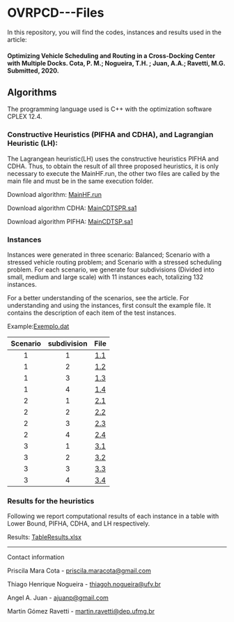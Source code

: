 # OVRPCD---Files

In this repository, you will find the codes, instances and results used in the article:

#### Optimizing Vehicle Scheduling and Routing in a Cross-Docking Center with Multiple Docks. Cota, P. M.; Nogueira, T.H. ; Juan, A.A.; Ravetti, M.G.  Submitted, 2020.

## Algorithms

The programming language used is C++ with the optimization software CPLEX 12.4. 

### Constructive Heuristics (PIFHA and CDHA), and Lagrangian Heuristic (LH):

The Lagrangean heuristic(LH) uses the constructive heuristics PIFHA and CDHA. Thus, to obtain the result of all three proposed heuristics, it is only necessary to execute the MainHF.run, the other two files are called by the main file and must be in the same execution folder.

Download algorithm: [MainHF.run](https://drive.google.com/drive/folders/1Sx6HECJwkWzPvEHHu6Cs20dYMEFGjI7L?usp=sharing) 

Download algorithm CDHA: [MainCDTSPR.sa1](https://drive.google.com/drive/folders/1Sx6HECJwkWzPvEHHu6Cs20dYMEFGjI7L?usp=sharing) 

Download algorithm PIFHA: [MainCDTSP.sa1](https://drive.google.com/drive/folders/1Sx6HECJwkWzPvEHHu6Cs20dYMEFGjI7L?usp=sharing) 

### Instances

Instances were generated in three scenario: Balanced; Scenario with a stressed vehicle routing problem; and Scenario with a stressed scheduling problem. For each scenario, we generate four subdivisions (Divided into small, medium and large scale) with 11 instances each, totalizing 132 instances. 

For a better understanding of the scenarios, see the article. For understanding and using the instances, first consult the example file. It contains the description of each item of the test instances.

Example:[Exemplo.dat](https://drive.google.com/drive/folders/1mv2PGR33RRFrgTU7gMtc4m1loXaHql_Q?usp=sharing)


|Scenario|subdivision|File |
|:-------------:|:-------------:|:-------------:|
| 1 | 1 | [1.1](https://drive.google.com/drive/folders/1jdTwFcXplby5nRVDtvOpjUz9N3dZY6GW?usp=sharing) |
| 1 | 2 | [1.2](https://drive.google.com/drive/folders/1M3zf-y9gZvsFvGPEifVe3EgwY8lTyqyx?usp=sharing) |
| 1 | 3 | [1.3](https://drive.google.com/drive/folders/1plOkefkUdJ7l-W9uqFvmRkCXer2GLZfv?usp=sharing) |
| 1 | 4 | [1.4](https://drive.google.com/drive/folders/14FGmVZS-_XZSXFida9mckyh_JaGa9X92?usp=sharing) |
| 2 | 1 | [2.1](https://drive.google.com/drive/folders/1gtE0s333syeNJKAy4AI2SXqlZZw7DNiF?usp=sharing) |
| 2 | 2 | [2.2](https://drive.google.com/drive/folders/1XnbigutcgKnr2XyGgn2muhW2uWL49GjU?usp=sharing) |
| 2 | 3 | [2.3](https://drive.google.com/drive/folders/187hMhGNBQuH4MBb0cZNJiTou45ofyQSy?usp=sharing) |
| 2 | 4 | [2.4](https://drive.google.com/drive/folders/1gfJOJ0RC3hk4jlOXrvm9EghP2-eufTXY?usp=sharing) |
| 3 | 1 | [3.1](https://drive.google.com/drive/folders/1513pSVU3Sd5UCDB9rfwWs7zGj2b5fTA5?usp=sharing) |
| 3 | 2 | [3.2](https://drive.google.com/drive/folders/12dJev8yhXiPzcEkRqX2vcLRTgR3Y670S?usp=sharing) |
| 3 | 3 | [3.3](https://drive.google.com/drive/folders/1MLbizk62NoLI6wDRwQHSvwP_gNliSBAW?usp=sharing) |
| 3 | 4 | [3.4](https://drive.google.com/drive/folders/176IkMXlrkYHBqaLShsN-6v7WhcLiO0Q-?usp=sharing) |


### Results for the heuristics

Following we report computational results of each instance in a table with Lower Bound, PIFHA, CDHA, and LH respectively.

Results: [TableResults.xlsx](https://drive.google.com/drive/folders/1IODqCf-8atw1c435AIblrGo4kaT7IJOx?usp=sharing) 

----------------------------------------------------------------------------------------------------------------------------------------

Contact information

Priscila Mara Cota - priscila.maracota@gmail.com

Thiago Henrique Nogueira - thiagoh.nogueira@ufv.br

Angel A. Juan - ajuanp@gmail.com

Martin Gómez Ravetti - martin.ravetti@dep.ufmg.br





